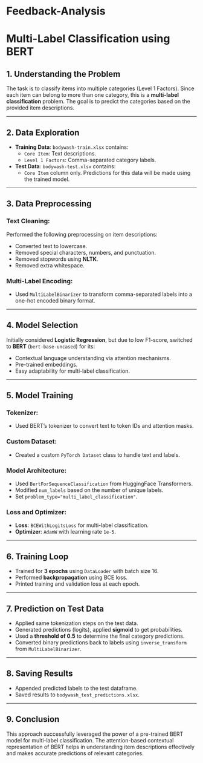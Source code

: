 # Feedback-Analysis
# Multi-Label Classification using BERT

## 1. Understanding the Problem
The task is to classify items into multiple categories (Level 1 Factors). Since each item can belong to more than one category, this is a **multi-label classification** problem. The goal is to predict the categories based on the provided item descriptions.

---

## 2. Data Exploration
- **Training Data**: `bodywash-train.xlsx` contains:
  - `Core Item`: Text descriptions.
  - `Level 1 Factors`: Comma-separated category labels.
- **Test Data**: `bodywash-test.xlsx` contains:
  - `Core Item` column only. Predictions for this data will be made using the trained model.

---

## 3. Data Preprocessing
### Text Cleaning:
Performed the following preprocessing on item descriptions:
- Converted text to lowercase.
- Removed special characters, numbers, and punctuation.
- Removed stopwords using **NLTK**.
- Removed extra whitespace.

### Multi-Label Encoding:
- Used `MultiLabelBinarizer` to transform comma-separated labels into a one-hot encoded binary format.

---

## 4. Model Selection
Initially considered **Logistic Regression**, but due to low F1-score, switched to **BERT** (`bert-base-uncased`) for its:
- Contextual language understanding via attention mechanisms.
- Pre-trained embeddings.
- Easy adaptability for multi-label classification.

---

## 5. Model Training

### Tokenizer:
- Used BERT’s tokenizer to convert text to token IDs and attention masks.

### Custom Dataset:
- Created a custom `PyTorch Dataset` class to handle text and labels.

### Model Architecture:
- Used `BertForSequenceClassification` from HuggingFace Transformers.
- Modified `num_labels` based on the number of unique labels.
- Set `problem_type="multi_label_classification"`.

### Loss and Optimizer:
- **Loss**: `BCEWithLogitsLoss` for multi-label classification.
- **Optimizer**: `AdamW` with learning rate `1e-5`.

---

## 6. Training Loop
- Trained for **3 epochs** using `DataLoader` with batch size 16.
- Performed **backpropagation** using BCE loss.
- Printed training and validation loss at each epoch.

---

## 7. Prediction on Test Data
- Applied same tokenization steps on the test data.
- Generated predictions (logits), applied **sigmoid** to get probabilities.
- Used a **threshold of 0.5** to determine the final category predictions.
- Converted binary predictions back to labels using `inverse_transform` from `MultiLabelBinarizer`.

---

## 8. Saving Results
- Appended predicted labels to the test dataframe.
- Saved results to `bodywash_test_predictions.xlsx`.

---

## 9. Conclusion
This approach successfully leveraged the power of a pre-trained BERT model for multi-label classification. The attention-based contextual representation of BERT helps in understanding item descriptions effectively and makes accurate predictions of relevant categories.
